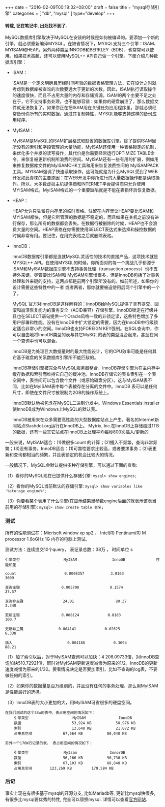 +++
date = "2016-02-09T00:19:32+08:00"
draft = false
title = "mysql存储引擎"
categories = [ "db", "mysql" ]
type="develop"
+++
#### 转载, 记在笔记中, 出处找不到了.
MySQL数据库引擎取决于MySQL在安装的时候是如何被编译的。要添加一个新的引擎，就必须重新编译MYSQL。在缺省情况下，MYSQL支持三个引擎：ISAM、MYISAM和HEAP。另外两种类型INNODB和BERKLEY（BDB），也常常可以使用。如果技术高超，还可以使用MySQL++ API自己做一个引擎。下面介绍几种数据库引擎：
<!--more-->

* ISAM：

    ISAM是一个定义明确且历经时间考验的数据表格管理方法，它在设计之时就考虑到数据库被查询的次数要远大于更新的次数。因此，ISAM执行读取操作的速度很快，而且不占用大量的内存和存储资源。ISAM的两个主要不足之处在于，它不支持事务处理，也不能够容错：如果你的硬盘崩溃了，那么数据文件就无法恢复了。如果你正在把ISAM用在关键任务应用程序里，那就必须经常备份你所有的实时数据，通过其复制特性，MYSQL能够支持这样的备份应用程序。

* MyISAM：

    MyISAM是MySQL的ISAM扩展格式和缺省的数据库引擎。除了提供ISAM里所没有的索引和字段管理的大量功能，MyISAM还使用一种表格锁定的机制，来优化多个并发的读写操作，其代价是你需要经常运行OPTIMIZE TABLE命令，来恢复被更新机制所浪费的空间。MyISAM还有一些有用的扩展，例如用来修复数据库文件的MyISAMCHK工具和用来恢复浪费空间的 MyISAMPACK工具。MYISAM强调了快速读取操作，这可能就是为什么MySQL受到了WEB开发如此青睐的主要原因：在WEB开发中你所进行的大量数据操作都是读取操作。所以，大多数虚拟主机提供商和INTERNET平台提供商只允许使用MYISAM格式。MyISAM格式的一个重要缺陷就是不能在表损坏后恢复数据。

* HEAP：

    HEAP允许只驻留在内存里的临时表格。驻留在内存里让HEAP要比ISAM和MYISAM都快，但是它所管理的数据是不稳定的，而且如果在关机之前没有进行保存，那么所有的数据都会丢失。在数据行被删除的时候，HEAP也不会浪费大量的空间。HEAP表格在你需要使用SELECT表达式来选择和操控数据的时候非常有用。要记住，在用完表格之后就删除表格。

* InnoDB：

    InnoDB数据库引擎都是造就MySQL灵活性的技术的直接产品，这项技术就是MYSQL++ API。在使用MYSQL的时候，你所面对的每一个挑战几乎都源于ISAM和MyISAM数据库引擎不支持事务处理（transaction process）也不支持外来键。尽管要比ISAM和 MyISAM引擎慢很多，但是InnoDB包括了对事务处理和外来键的支持，这两点都是前两个引擎所没有的。如前所述，如果你的设计需要这些特性中的一者 或者两者，那你就要被迫使用后两个引擎中的一个了。

    MySQL 官方对InnoDB是这样解释的：InnoDB给MySQL提供了具有提交、回滚和崩溃恢复能力的事务安全（ACID兼容）存储引擎。InnoDB锁定在行级并且也在SELECT语句提供一个Oracle风格一致的非锁定读，这些特色增加了多用户部署和性能。没有在InnoDB中扩大锁定的需要，因为在InnoDB中行级锁定适合非常小的空间。InnoDB也支持FOREIGN KEY强制。在SQL查询中，你可以自由地将InnoDB类型的表与其它MySQL的表的类型混合起来，甚至在同一个查询中也可以混合。

    InnoDB是为处理巨大数据量时的最大性能设计，它的CPU效率可能是任何其它基于磁盘的关系数据库引擎所不能匹敌的。

    InnoDB存储引擎被完全与MySQL服务器整合，InnoDB存储引擎为在主内存中缓存数据和索引而维持它自己的缓冲池。InnoDB存储它的表＆索引在一个表空间中，表空间可以包含数个文件（或原始磁盘分区）。这与MyISAM表不同，比如在MyISAM表中每个表被存在分离的文件中。InnoDB 表可以是任何尺寸，即使在文件尺寸被限制为2GB的操作系统上。

    InnoDB默认地被包含在MySQL二进制分发中。Windows Essentials installer使InnoDB成为Windows上MySQL的默认表。

    InnoDB被用来在众多需要高性能的大型数据库站点上产生。著名的Internet新闻站点Slashdot.org运行在InnoDB上。 Mytrix, Inc.在InnoDB上存储超过1TB的数据，还有一些其它站点在InnoDB上处理平均每秒800次插入/更新的



一般来说，MyISAM适合：(1)做很多count 的计算；(2)插入不频繁，查询非常频繁；(3)没有事务。InnoDB适合：(1)可靠性要求比较高，或者要求事务；(2)表更新和查询都相当的频繁，并且表锁定的机会比较大的情况。

一般情况下，MySQL会默认提供多种存储引擎，可以通过下面的查看:

（1）看你的MySQL现在已提供什么存储引擎: ```mysql> show engines;```

（2）看你的MySQL当前默认的存储引擎: ```mysql> show variables like '%storage_engine%';```

（3）你要看某个表用了什么引擎(在显示结果里参数engine后面的就表示该表当前用的存储引擎): ```mysql> show create table 表名;```

### 测试

所有的性能测试在：Micrisoft window xp sp2 ， Intel(R) Pentinum(R) M processor 1.6oGHz 1G 内存的电脑上测试。

测试方法：连续提交10个query， 表记录总数：38万 ， 时间单位 s

    引擎类型                    MyISAM                InnoDB              性能相差

    count                      0.0008357            3.0163                3609

    查询主键                   0.005708              0.1574                27.57

    查询非主键                  24.01                   80.37                 3.348

    更新主键                   0.008124             0.8183                 100.7

    更新非主键                0.004141             0.02625               6.338

    插入                         0.004188             0.3694                 88.21

（1）加了索引以后，对于MyISAM查询可以加快：4 206.09733倍，对InnoDB查询加快510.72921倍，同时对MyISAM更新速度减慢为原来的1/2，InnoDB的更新速度减慢为原来的1/30。要看情况决定是否要加索引，比如不查询的log表，不要做任何的索引。

（2）如果你的数据量是百万级别的，并且没有任何的事务处理，那么用MyISAM是性能最好的选择。

（3）InnoDB表的大小更加的大，用MyISAM可省很多的硬盘空间。

    在我们测试的这个38w的表中，表占用空间的情况如下：
        引擎类型                    MyISAM               InnoDB
        数据                       53,924 KB           58,976 KB
        索引                       13,640 KB           21,072 KB
        占用总空间              67,564 KB           80,048 KB

    另外一个176W万记录的表， 表占用空间的情况如下：

        引擎类型                MyIsam               InnorDB
        数据                   56,166 KB           90,736 KB
        索引                   67,103 KB           88,848 KB
        占用总空间        123,269 KB         179,584 KB

### 后记

事实上现在有很多基于mysql的开源分支, 比如Mariadb等, 更新比mysql快很多, 有很多比mysql要优秀的特性, 完全可以替换mysql. 详情可以查看[官方网站](http://mariadb.org/).
